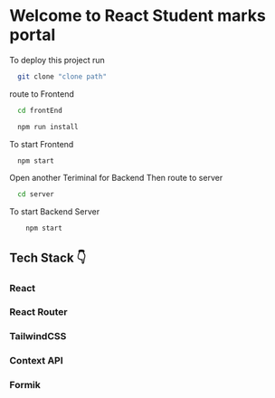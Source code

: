 # Welcome to React Student marks portal


To deploy this project run

```bash
  git clone "clone path"
```


route to Frontend
```bash
  cd frontEnd
```
```bash
  npm run install
```
To start Frontend
```bash
  npm start
```
Open another Teriminal for Backend Then route to server

```bash
  cd server
```
To start Backend Server
```bash
    npm start
```



## Tech Stack 👇

### React 
### React Router
### TailwindCSS
### Context API
### Formik











